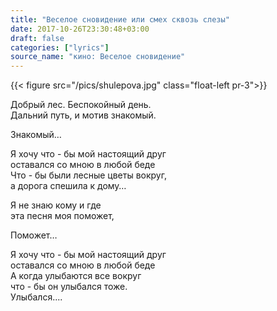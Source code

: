 ```yaml
---
title: "Веселое сновидение или смех сквозь слезы"
date: 2017-10-26T23:30:48+03:00
draft: false
categories: ["lyrics"]
source_name: "кино: Веселое сновидение"
---
```


{{< figure src="/pics/shulepova.jpg" class="float-left pr-3">}}

Добрый лес. Беспокойный день.  
Дальний путь, и мотив знакомый.  

Знакомый…  

Я хочу что - бы мой настоящий друг  
оставался со мною в любой беде  
Что - бы были лесные цветы вокруг,  
а дорога спешила к дому…  

<!--more-->

Я не знаю кому и где  
эта песня моя поможет,  

Поможет…  

Я хочу что - бы мой настоящий друг  
оставался со мною в любой беде  
А когда улыбаются все вокруг  
что - бы он улыбался тоже.  
Улыбался....

